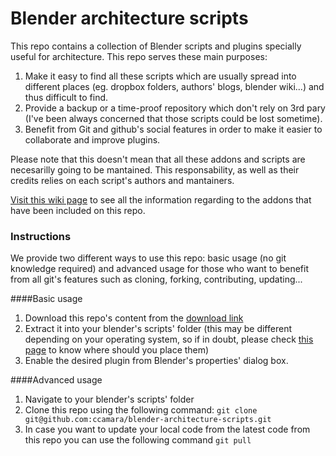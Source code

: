 Blender architecture scripts
============================

This repo contains a collection of Blender scripts and plugins specially useful for architecture. 
This repo serves these main purposes:

1. Make it easy to find all these scripts which are usually spread into different places (eg. dropbox folders, authors' blogs, blender wiki...) and thus difficult to find.
2. Provide a backup or a time-proof repository which don't rely on 3rd pary (I've been always concerned that those scripts could be lost sometime).
3. Benefit from Git and github's social features in order to make it easier to collaborate and improve plugins.


Please note that this doesn't mean that all these addons and scripts are necesarilly going to be mantained. This responsability, as well as their credits relies on each script's authors and mantainers.

[Visit this wiki page](https://github.com/ccamara/blender-architecture-scripts/wiki/List-of-available-addons) to see all the information regarding to the addons that have been included on this repo.

### Instructions

We provide two different ways to use this repo: basic usage (no git knowledge required) and advanced usage for those who want to benefit from all git's features such as cloning, forking, contributing, updating...

####Basic usage

1. Download this repo's content from the [download link](https://github.com/ccamara/blender-architecture-scripts/archive/master.zip)
2. Extract it into your blender's scripts' folder (this may be different depending on your operating system, so if in doubt, please check [this page](http://wiki.blender.org/index.php/Doc:2.6/Manual/Extensions/Python/Add-Ons) to know where should you place them)
3. Enable the desired plugin from Blender's properties' dialog box.

####Advanced usage

1. Navigate to your blender's scripts' folder
2. Clone this repo using the following command: ```git clone git@github.com:ccamara/blender-architecture-scripts.git```
3. In case you want to update your local code from the latest code from this repo you can use the following command `git pull`
